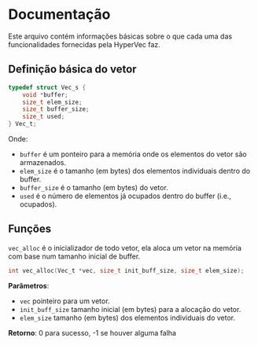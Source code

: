 # Documentação

Este arquivo contém informações básicas sobre o que cada uma das funcionalidades fornecidas pela HyperVec faz.

## Definição básica do vetor

``` C
typedef struct Vec_s {
    void *buffer;
    size_t elem_size;
    size_t buffer_size;
    size_t used;
} Vec_t;
```

Onde:
- ``buffer`` é um ponteiro para a memória onde os elementos do vetor são armazenados.
- ``elem_size`` é o tamanho (em bytes) dos elementos individuais dentro do buffer. 
- ``buffer_size`` é o tamanho (em bytes) do vetor.
- ``used`` é o número de elementos já ocupados dentro do buffer (i.e., ocupados).

## Funções

``vec_alloc`` é o inicializador de todo vetor, ela aloca um vetor na memória com base num tamanho inicial de buffer.
``` C
int vec_alloc(Vec_t *vec, size_t init_buff_size, size_t elem_size);
```
**Parâmetros**:
- ``vec`` pointeiro para um vetor.
- ``init_buff_size`` tamanho inicial (em bytes) para a alocação do vetor.
- ``elem_size`` tamanho (em bytes) dos elementos individuais do vetor.

**Retorno**:
0 para sucesso, -1 se houver alguma falha
